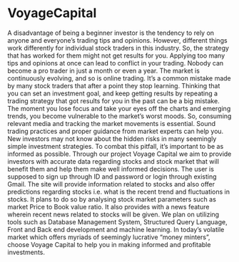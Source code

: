 # VoyageCapital

A disadvantage of being a beginner investor is the tendency to rely on anyone and everyone’s trading tips and opinions. However, different things work differently for individual stock traders in this industry. So, the strategy that has worked for them might not get results for you. Applying too many tips and opinions at once can lead to conflict in your trading. Nobody can become a pro trader in just a month or even a year. The market is continuously evolving, and so is online trading. It’s a common mistake made by many stock traders that after a point they stop learning. Thinking that you can set an investment goal, and keep getting results by repeating a trading strategy that got results for you in the past can be a big mistake. The moment you lose focus and take your eyes off the charts and emerging trends, you become vulnerable to the market’s worst moods. So, consuming relevant media and tracking the market movements is essential. Sound trading practices and proper guidance from market experts can help you. New investors may not know about the hidden risks in many seemingly simple investment strategies. To combat this pitfall, it’s important to be as informed as possible. Through our project Voyage Capital we aim to provide investors with accurate data regarding stocks and stock market that will benefit them and help them make well informed decisions. The user is supposed to sign up through ID and password or login through existing Gmail. The site will provide information related to stocks and also offer predictions regarding stocks i.e. what is the recent trend and fluctuations in stocks. It plans to do so by analysing stock market parameters such as market Price to Book value ratio. It also provides with a news feature wherein recent news related to stocks will be given. We plan on utilizing tools such as Database Management System, Structured Query Language, Front and Back end development and machine learning. 
In today’s volatile market which offers myriads of seemingly lucrative “money minters”, choose Voyage Capital to help you in making informed and profitable investments. 
